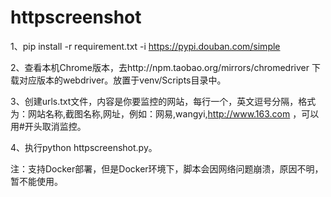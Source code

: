 # httpscreenshot

1、pip install -r requirement.txt -i https://pypi.douban.com/simple

2、查看本机Chrome版本，去http://npm.taobao.org/mirrors/chromedriver 下载对应版本的webdriver。放置于venv/Scripts目录中。

3、创建urls.txt文件，内容是你要监控的网站，每行一个，英文逗号分隔，格式为：网站名称,截图名称,网址，例如：网易,wangyi,http://www.163.com ，可以用#开头取消监控。

4、执行python httpscreenshot.py。

注：支持Docker部署，但是Docker环境下，脚本会因网络问题崩溃，原因不明，暂不能使用。
